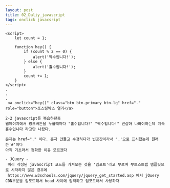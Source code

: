 ```yaml
---
layout: post
title: 02_Daliy_javascript
tags: onclick javacsript
---
```


    <script>
        let count = 1;

        function hey() {
            if (count % 2 == 0) {
                alert('짝수입니다!');
            } else {
                alert('홀수입니다!');
            }
            count += 1;
        }
    </script>
    .
    .
    .
     <a onclick="hey()" class="btn btn-primary btn-lg" href="." role="button">포스팅박스 열기</a>
    
    2-2 javascript를 복습하던중 
    웹페이지에서 링크버튼을 누를때마다 "홀수입니다!" "짝수입니다!" 번갈아 나와야하는데 계속 홀수입니다 라고만 나왔다.
    
    문제는 href="." 이다. 혼자 만들고 수정하다가 빈공간이라서 '.'으로 표시했는데 원래는'#'이다 
    아직 기초라서 정확한 이유 모르겠다
  
    - JQuery - 
     미리 작성된 javascript 코드를 가져오는 것을 '임포트'라고 부르며 부트스트랩 템플릿으로 시작하지 않은 경우에
     https://www.w3schools.com/jquery/jquery_get_started.asp 에서 jQuery CDN부분을 임포트해서 head 사이에 입력하고 임포트해서 사용하자
     
    
     
